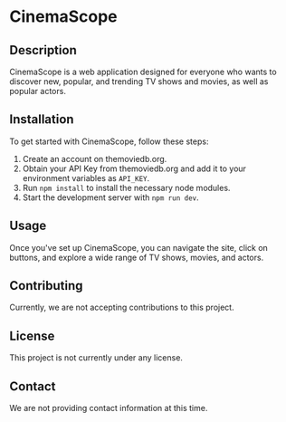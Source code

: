 # CinemaScope

## Description
CinemaScope is a web application designed for everyone who wants to discover new, popular, and trending TV shows and movies, as well as popular actors.

## Installation
To get started with CinemaScope, follow these steps:

1. Create an account on themoviedb.org.
2. Obtain your API Key from themoviedb.org and add it to your environment variables as `API_KEY`.
3. Run `npm install` to install the necessary node modules.
4. Start the development server with `npm run dev`.

## Usage
Once you've set up CinemaScope, you can navigate the site, click on buttons, and explore a wide range of TV shows, movies, and actors.

## Contributing
Currently, we are not accepting contributions to this project.

## License
This project is not currently under any license.

## Contact
We are not providing contact information at this time.
